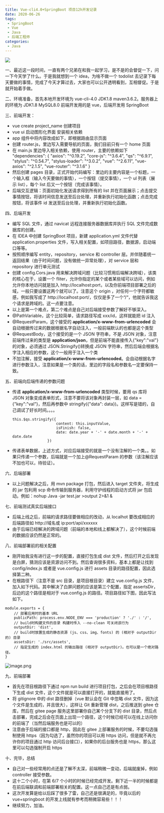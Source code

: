 ```yaml
---
title: Vue-cli4.0+SpringBoot 项目12h开发记录
date: 2020-06-26
tags:
 - SpringBoot
 - Vue
 - Java
 - 后端工程师
categories:
 - Java
---
```


![](https://img.hacpai.com/bing/20181205.jpg?imageView2/1/w/960/h/540/interlace/1/q/100)

一、最近这一段时间，一直有两个兄弟在和我一起学习，是不是的会督促一下，问一下今天学了什么。于是我就想到一个 idea，为啥不做一个 todolist 去记录下每天要做的事情，完成了今天才算过去，大家也可以公开透明看到，互相督促。于是就开始着手做。

二、环境准备，首先本地开发环境为 vue-cli-4.0 JDK1.8 maven3.6.2。服务器上的环境为 JDK1.8 MySQL8.0 前端开发用的是 vue，后端开发用 SpringBoot

三、前端开发：

* vue create project_name 创建项目
* vue ui 启动图形化界面 安装相关依赖
* app 组件中将内容改成如下，即根据路由显示页面
* 创建 router.js，里边写入需要导航的页面，我们目前只有一个 home 页面
* 在 main.js 里边导入相关依赖，使用 router，主要的依赖如下
  "dependencies": {
  "axios": "^0.19.2",
  "core-js": "^3.6.4",
  "qs": "^6.9.1",
  "stylus": "^0.54.7",
  "stylus-loader": "^3.0.2",
  "vue": "^2.6.11",
  "vue-axios": "^2.1.5",
  "vue-router": "^3.1.6"
  }
* 然后创建 pages 目录，正式开始代码编写：里边的主要内容是一个标题，一个输入框（输入今天要做的事情），一个按钮（提交事情），一个 ul 列表（展示 list），每个 list 后又一个按钮（完成该事情）。
* 后端交互逻辑：页面初始化发送请求得到所有的 list 并在页面展示；点击提交事情按钮，将该时间信息发送至后台处理，并重新执行初始化函数；点击完成按钮，将该事件 id 发送至后台处理，并重新执行初始化函数。

四、后端开发

* 编写 SQL 文件，通过 navicat 远程连接服务器数据库并执行 SQL 文件完成数据库的创建。
* 在 IDEA 中创建 SpringBoot 项目，新建 application.yml 文件代替 application.properties 文件，写入相关配置，如项目路径，数据源，启动端口等等。
* 按照顺序编写 entity，repository，service 和 controller 层。并伴随着统一返回结果（由于时间问题，没有做统一异常处理），对 service 层和 repository 进行单元测试
* 创建 config.Cors.java 用来解决跨域问题（比较习惯用后端解决跨域），该类的核心在于，设置一个 fliter，允许你指定的某个或者某些域可以访问，例如允许你本地访问就是加入 http://localhost:port，以及你前端项目部署之后的域，一般只要设置这两个就可以了。注意这个 origin ，对任何一个字符都敏感，例如我写成了 http://localhost:port/，仅仅是多了一个“/“，他就告诉我这个请求是跨域的。这一点要注意。
* 以上是第一个难点，第二个难点是自己对后端接受参数了解好不够深入。
* @PathVariable，这个比较简单，请求路径写成 xxx/id，这样就能把 id 注入
* @RequestParam，这个接受的 **application/x-www-from-urlencoded** 会自动根据传过来的数据根据名字自动注入，一般前端默认的也都是这个类型
* @RequestBody，这个接受的是一个 JSON 字符串，不是 JSON 对象，注意前端传过来的类型是 **application/json**，但是前端不能直接传入{"key":"val"}的对象，必须通过 JSON.Stringify()转换成 JSON 字符串，然后后端会根据名字注入相应的参数，这个一般用于注入一个类
* 不加注解，接受 **application/x-www-from-urlencoded**。会自动根据名字进行参数注入，注意如果是一个类的话，里边的字段名和参数名一定要保持一致。

五、前端向后端传递的参数问题

* 传递 **application/x-www-from-urlencoded** 类型时候，要用 qs 库将 JSON 对象变成表单形式，注意不要将该对象再封装一层，如 data = {"key":"val"}，然后再参数中 stringify({"data": data})。这样写是错的，自己调试了好长时间。。。。

  ```
  this.$qs.stringify({
                      content: this.inputValue,
                      isFinish: false,
                      date: date.year + '-' + date.month + '-' + date.date
                  })
  ```
* 传递表单数据，上述方式，对应后端接受的就是一个没有注解的一个类。。如果只传递一个参数，后端就是一个加上@RequestParam 的参数（该注解应该不加也可以，待验证）。

六、后端部署

* 以上问题解决之后，用 mvn package 打包，然后进入 target 文件夹，将生成的 jar 包利用 scp 命令传输到服务器，利用守护线程的启动方式将 jar 包启动。例如：nohup Java -jar test.jar >output 2>&1 &

七、前端测试真实后端接口

* 后端上线之后，前端的请求路径要做相应的改动，从 localhot 要改成相应的后端路径如 http://域名或 ip:port/api/xxxxxx
* 由于后端已经解决的跨域问题（前端的本地和线上都解决了），这个时候前端的数据应该仍然是正常的。

八、前端部署前的相关配置

* 刚开始我没有进行这一步的配置，直接打包生成 dist 文件，然后打开之后发现是白屏，猜测应该是资源访问不到。然后查询很多资料，基本上都是让找到 config/index.js 或者是 vue.config.js 进行 assets 目录的路径配置，因此选择第二种。
* 在根路径下（注意不是 src 目录，是项目根目录）建立 vue.config.js 文件，加入如下代码。其中解决了白屏问题的应该是第三个配置，指定 assertsDir，后边的这个路径是相对于 vue.config.js 的路径。项目路径如下图，因此写法如下。

```
module.exports = {
    // 部署应用时的基本 URL
    publicPath: process.env.NODE_ENV === 'production' ? './' : '/',
    // build时构建文件的目录 构建时传入 --no-clean 可关闭该行为
    outputDir: 'dist',
    // build时放置生成的静态资源 (js、css、img、fonts) 的 (相对于 outputDir 的) 目录
    assetsDir: './src/assets',
    // 指定生成的 index.html 的输出路径 (相对于 outputDir)。也可以是一个绝对路径。
}
```

![](https://img.hacpai.com/file/2020/03/image-572ab08e.png?imageView2/2/interlace/1/format/webp "image.png")

九、前端部署

* 首先在项目根路径下通过 npm run build 进行项目打包，之后会在项目根路径下生成 dist 文件，这个文件就是可以直接打开的，就能直接用了。
* 将 gitignore 中的 dist 路径删掉（vue 默认会在 Git 中忽略 dist 文件，因为这个文件是生成的，并且很大），这样让 Git 重新管理 dist，之后推送到 gitee 仓库，然后在 gitee page 服务这里部署你自己某个分支下的 dist 目录，然后点击部署，完成之后会在页面上出现一个路径，这个时候已经可以在线上访问你的前端了（当然后端服务也是可以的）
* 注意由于后端的接口都是 http，因此在 gitee 上部署服务的时候，不要勾选强制使用 https（因为勾选了，虽然你的项目可以用 https 访问，但是就不再允许你的项目通过 http 访问后台接口），如果你的后台服务也是 https，那么这里可以勾选强制开启 https

十、完毕，总结

* 自己对一些经常用的点还是了解不太深，前端稍微一变动，后端就废掉，例如 controller 接受参数。
* 这十二个小时，在第 6/7 个小时的时候已经完成开发。剩下近一半的时候都是在前后端联调和前端部署相关的配置。这一点自己还是有点弱。
* 这次开发算是给以后踩了很多了雷，自己还是很满足的，毕竟以后的 vue+springboot 的开发上线就有参考而稍微容易些！！！
* 继续努力，加油。
